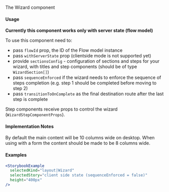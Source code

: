 The Wizard component

#### Usage

**Currently this component works only with server state (flow model)**

To use this component need to:

- pass `flowId` prop, the ID of the Flow model instance
- pass `withServerState` prop (clientside mode is not supported yet)
- provide `sectionsConfig` - configuration of sections and steps for your wizard, with titles and step components (should be of type `WizardSection[]`)
- pass `sequenceEnforced` if the wizard needs to enforce the sequence of steps completion (e.g. step 1 should be completed before moving to step 2)
- pass `transitionToOnComplete` as the final destination route after the last step is complete

Step components receive props to control the wizard (`WizardStepComponentProps`).

#### Implementation Notes

By default the main content will be 10 columns wide on desktop. When using with a form the content should be made to be 8 columns wide.

#### Examples

```jsx noeditor
<StorybookExample
  selectedKind="layout|Wizard"
  selectedStory="client side state (sequenceEnforced = false)"
  height="400px"
/>
```
